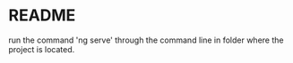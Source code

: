 # README

run the command 'ng serve' through the command line in folder where the project is located.
